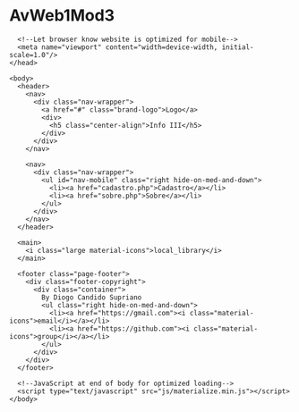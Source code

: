 # AvWeb1Mod3
<!DOCTYPE html>
  <html>
    <head>
      <!--Import Google Icon Font-->
      <link href="https://fonts.googleapis.com/icon?family=Material+Icons" rel="stylesheet">
      <!--Import materialize.css-->
      <link type="text/css" rel="stylesheet" href="css/materialize.min.css"  media="screen,projection"/>

      <!--Let browser know website is optimized for mobile-->
      <meta name="viewport" content="width=device-width, initial-scale=1.0"/>
    </head>

    <body>
      <header>
        <nav>
          <div class="nav-wrapper">
            <a href="#" class="brand-logo">Logo</a>
            <div>
              <h5 class="center-align">Info III</h5>
            </div>
          </div>
        </nav>
        
        <nav>
          <div class="nav-wrapper">
            <ul id="nav-mobile" class="right hide-on-med-and-down">
              <li><a href="cadastro.php">Cadastro</a></li>
              <li><a href="sobre.php">Sobre</a></li>
            </ul>
          </div>
        </nav>
      </header>

      <main>
        <i class="large material-icons">local_library</i>
      </main>

      <footer class="page-footer">
        <div class="footer-copyright">
          <div class="container">
            By Diogo Candido Supriano
            <ul class="right hide-on-med-and-down">
              <li><a href="https://gmail.com"><i class="material-icons">email</i></a></li>
              <li><a href="https://github.com"><i class="material-icons">group</i></a></li>
            </ul>
          </div>
        </div>
      </footer>
      
      <!--JavaScript at end of body for optimized loading-->
      <script type="text/javascript" src="js/materialize.min.js"></script>
    </body>

    
  </html>
